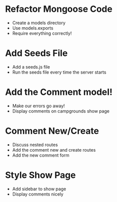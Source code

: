 # Refactor Mongoose Code
* Create a models directory
* Use models.exports
* Require everything correctly!

# Add Seeds File
* Add a seeds.js file
* Run the seeds file every time the server starts

# Add the Comment model!
* Make our errors go away!
* Display comments on campgrounds show page


# Comment New/Create
* Discuss nested routes
* Add the comment new and create routes
* Add the new comment form

# Style Show Page
* Add sidebar to show page
* Display comments nicely
